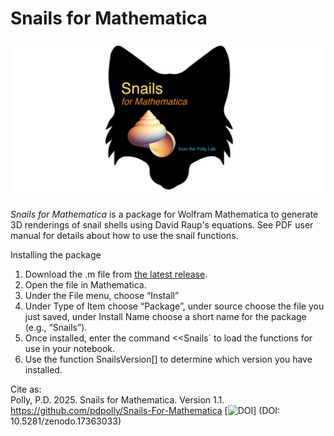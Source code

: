 # Snails for Mathematica

<img src="https://github.com/pdpolly/Snails-For-Mathematica/blob/main/SnailsIconGitHub.jpg">

<i>Snails for Mathematica</i> is a package for Wolfram Mathematica to generate 3D renderings of snail shells using David Raup's equations.  See PDF user manual for details about how to use the snail functions.

Installing the package
<ol>
<li>Download the .m file from <a href="https://github.com/pdpolly/Snails-For-Mathematica/releases/latest">the latest release</a>.</li>
<li>Open the file in Mathematica.</li>
<li>Under the File menu, choose “Install”</li>
<li>Under Type of Item choose “Package”, under source choose the file you just saved, under Install Name choose a short name for the package (e.g., “Snails”).</li>
<li>Once installed, enter the command &lt;&lt;Snails` to load the functions for use in your notebook.</li>
<li>Use the function SnailsVersion[] to determine which version you have installed.</li>
</ol>

Cite as:  
Polly, P.D.  2025.  Snails for Mathematica. Version 1.1. https://github.com/pdpolly/Snails-For-Mathematica [![DOI](https://zenodo.org/badge/DOI/10.5281/zenodo.17363033.svg)] (DOI: 10.5281/zenodo.17363033)
